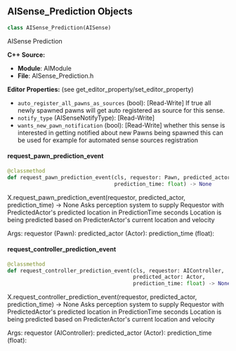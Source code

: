 ## AISense_Prediction Objects

```python
class AISense_Prediction(AISense)
```

AISense Prediction

**C++ Source:**

- **Module**: AIModule
- **File**: AISense_Prediction.h

**Editor Properties:** (see get_editor_property/set_editor_property)

- ``auto_register_all_pawns_as_sources`` (bool):  [Read-Write] If true all newly spawned pawns will get auto registered as source for this sense.
- ``notify_type`` (AISenseNotifyType):  [Read-Write]
- ``wants_new_pawn_notification`` (bool):  [Read-Write] whether this sense is interested in getting notified about new Pawns being spawned
      this can be used for example for automated sense sources registration

<a id="unreal.AISense_Prediction.request_pawn_prediction_event"></a>

#### request_pawn_prediction_event

```python
@classmethod
def request_pawn_prediction_event(cls, requestor: Pawn, predicted_actor: Actor,
                                  prediction_time: float) -> None
```

X.request_pawn_prediction_event(requestor, predicted_actor, prediction_time) -> None
Asks perception system to supply Requestor with PredictedActor's predicted location in PredictionTime seconds
    Location is being predicted based on PredicterActor's current location and velocity

Args:
    requestor (Pawn): 
    predicted_actor (Actor): 
    prediction_time (float):

<a id="unreal.AISense_Prediction.request_controller_prediction_event"></a>

#### request_controller_prediction_event

```python
@classmethod
def request_controller_prediction_event(cls, requestor: AIController,
                                        predicted_actor: Actor,
                                        prediction_time: float) -> None
```

X.request_controller_prediction_event(requestor, predicted_actor, prediction_time) -> None
Asks perception system to supply Requestor with PredictedActor's predicted location in PredictionTime seconds
    Location is being predicted based on PredicterActor's current location and velocity

Args:
    requestor (AIController): 
    predicted_actor (Actor): 
    prediction_time (float):

<a id="unreal.AISense_Sight"></a>